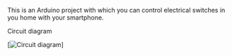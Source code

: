 This is an Arduino project with which you can control electrical switches in you home with your smartphone.

Circuit diagram

[![Circuit diagram](https://github.com/svvashishtha/SmartSwitch/blob/master/Circuit%20diagram.jpg)]
